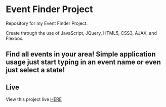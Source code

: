 
# Event Finder Project
Repository for my Event Finder Project.

Create through the use of JavaScript, JQuery, HTML5, CSS3, AJAX, and Flexbox.

## Find all events in your area! Simple application usage just start typing in an event name or even just select a state!

## Live

View this project live [HERE](https://jeffreicher.com)


